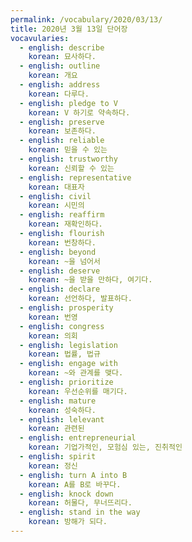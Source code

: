 ```yaml
---
permalink: /vocabulary/2020/03/13/
title: 2020년 3월 13일 단어장
vocavularies:
  - english: describe
    korean: 묘사하다.
  - english: outline
    korean: 개요
  - english: address
    korean: 다루다.
  - english: pledge to V
    korean: V 하기로 약속하다.
  - english: preserve
    korean: 보존하다.
  - english: reliable
    korean: 믿을 수 있는
  - english: trustworthy
    korean: 신뢰할 수 있는
  - english: representative
    korean: 대표자
  - english: civil
    korean: 시민의
  - english: reaffirm
    korean: 재확인하다.
  - english: flourish
    korean: 번창하다.
  - english: beyond
    korean: ~을 넘어서
  - english: deserve
    korean: ~을 받을 만하다, 여기다.
  - english: declare
    korean: 선언하다, 발표하다.
  - english: prosperity
    korean: 번영
  - english: congress
    korean: 의회
  - english: legislation
    korean: 법률, 법규
  - english: engage with
    korean: ~와 관계를 맺다.
  - english: prioritize
    korean: 우선순위를 매기다.
  - english: mature
    korean: 성숙하다.
  - english: lelevant
    korean: 관련된
  - english: entrepreneurial
    korean: 기업가적인, 모험심 있는, 진취적인
  - english: spirit
    korean: 정신
  - english: turn A into B
    korean: A를 B로 바꾸다.
  - english: knock down
    korean: 허물다, 무너뜨리다.
  - english: stand in the way
    korean: 방해가 되다.
---
```


